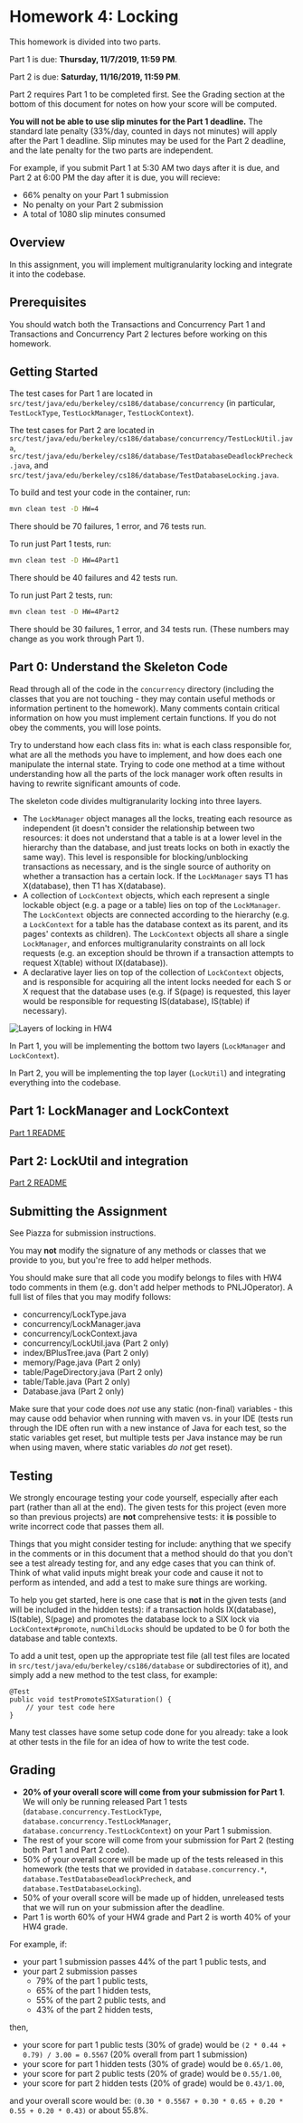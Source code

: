 # Homework 4: Locking

This homework is divided into two parts.

Part 1 is due: **Thursday, 11/7/2019, 11:59 PM**.

Part 2 is due: **Saturday, 11/16/2019, 11:59 PM**.

Part 2 requires Part 1 to be completed first. See the Grading section at the
bottom of this document for notes on how your score will be computed.

**You will not be able to use slip minutes for the Part 1 deadline.** The standard late penalty
(33%/day, counted in days not minutes) will apply after the Part 1 deadline. Slip minutes
may be used for the Part 2 deadline, and the late penalty for the two parts are independent.

For example, if you submit Part 1 at 5:30 AM two days after it is due,
and Part 2 at 6:00 PM the day after it is due, you will recieve:
- 66% penalty on your Part 1 submission
- No penalty on your Part 2 submission
- A total of 1080 slip minutes consumed

## Overview

In this assignment, you will implement multigranularity locking and integrate
it into the codebase.

## Prerequisites

You should watch both the Transactions and Concurrency Part 1 and Transactions
and Concurrency Part 2 lectures before working on this homework.

## Getting Started

The test cases for Part 1 are located in
`src/test/java/edu/berkeley/cs186/database/concurrency` (in particular,
`TestLockType`, `TestLockManager`, `TestLockContext`).

The test cases for Part 2 are located in
`src/test/java/edu/berkeley/cs186/database/concurrency/TestLockUtil.java`,
`src/test/java/edu/berkeley/cs186/database/TestDatabaseDeadlockPrecheck.java`, and
`src/test/java/edu/berkeley/cs186/database/TestDatabaseLocking.java`.

To build and test your code in the container, run:
```bash
mvn clean test -D HW=4
```

There should be 70 failures, 1 error, and 76 tests run.

To run just Part 1 tests, run:
```bash
mvn clean test -D HW=4Part1
```

There should be 40 failures and 42 tests run.

To run just Part 2 tests, run:
```bash
mvn clean test -D HW=4Part2
```

There should be 30 failures, 1 error, and 34 tests run. (These numbers may
change as you work through Part 1).

## Part 0: Understand the Skeleton Code

Read through all of the code in the `concurrency` directory (including the classes that you are not touching -
they may contain useful methods or information pertinent to the homework). Many comments contain
critical information on how you must implement certain functions. If you do not obey
the comments, you will lose points.

Try to understand how each class fits in: what is each class responsible for, what are
all the methods you have to implement, and how does each one manipulate the internal state.
Trying to code one method at a time without understanding how all the parts of the lock
manager work often results in having to rewrite significant amounts of code.

The skeleton code divides multigranularity locking into three layers.
- The `LockManager` object manages all the locks, treating each resource as independent
  (it doesn't consider the relationship between two resources: it does not understand that
  a table is at a lower level in the hierarchy than the database, and just treats locks on
  both in exactly the same way). This level is responsible for blocking/unblocking transactions
  as necessary, and is the single source of authority on whether a transaction has a certain lock. If
  the `LockManager` says T1 has X(database), then T1 has X(database).
- A collection of `LockContext` objects, which each represent a single lockable object
  (e.g. a page or a table) lies on top of the `LockManager`. The `LockContext` objects
  are connected according to the hierarchy (e.g. a `LockContext` for a table has the database
  context as its parent, and its pages' contexts as children). The `LockContext` objects
  all share a single `LockManager`, and enforces multigranularity constraints on all
  lock requests (e.g. an exception should be thrown if a transaction attempts to request
  X(table) without IX(database)).
- A declarative layer lies on top of the collection of `LockContext` objects, and is responsible
  for acquiring all the intent locks needed for each S or X request that the database uses
  (e.g. if S(page) is requested, this layer would be responsible for requesting IS(database), IS(table)
  if necessary).

![Layers of locking in HW4](images/hw4-layers.png?raw=true "Layers")

In Part 1, you will be implementing the bottom two layers (`LockManager` and `LockContext`).

In Part 2, you will be implementing the top layer (`LockUtil`) and integrating everything into the codebase.

## Part 1: LockManager and LockContext

[Part 1 README](hw4-part1-README.md)

## Part 2: LockUtil and integration

[Part 2 README](hw4-part2-README.md)

## Submitting the Assignment

See Piazza for submission instructions.

You may **not** modify the signature of any methods or classes that we
provide to you, but you're free to add helper methods.

You should make sure that all code you modify belongs to files with HW4 todo comments in them
(e.g. don't add helper methods to PNLJOperator). A full list of files that you may modify follows:

- concurrency/LockType.java
- concurrency/LockManager.java
- concurrency/LockContext.java
- concurrency/LockUtil.java (Part 2 only)
- index/BPlusTree.java (Part 2 only)
- memory/Page.java (Part 2 only)
- table/PageDirectory.java (Part 2 only)
- table/Table.java (Part 2 only)
- Database.java (Part 2 only)

Make sure that your code does *not* use any static (non-final) variables - this may cause odd behavior when
running with maven vs. in your IDE (tests run through the IDE often run with a new instance
of Java for each test, so the static variables get reset, but multiple tests per Java instance
may be run when using maven, where static variables *do not* get reset).

## Testing

We strongly encourage testing your code yourself, especially after each part (rather than all at the end). The given
tests for this project (even more so than previous projects) are **not** comprehensive tests: it **is** possible to write
incorrect code that passes them all.

Things that you might consider testing for include: anything that we specify in the comments or in this document that a method should do
that you don't see a test already testing for, and any edge cases that you can think of. Think of what valid inputs
might break your code and cause it not to perform as intended, and add a test to make sure things are working.

To help you get started, here is one case that is **not** in the given tests (and will be included in the hidden tests):
if a transaction holds IX(database), IS(table), S(page) and promotes the
database lock to a SIX lock via `LockContext#promote`, `numChildLocks` should
be updated to be 0 for both the database and table contexts.

To add a unit test, open up the appropriate test file (all test files are located in `src/test/java/edu/berkeley/cs186/database`
or subdirectories of it), and simply add a new method to the test class, for example:

```
@Test
public void testPromoteSIXSaturation() {
    // your test code here
}
```

Many test classes have some setup code done for you already: take a look at other tests in the file for an idea of how to write the test code.

## Grading
- **20% of your overall score will come from your submission for Part 1**. We will only be running released Part 1 tests (`database.concurrency.TestLockType`, `database.concurrency.TestLockManager`, `database.concurrency.TestLockContext`) on your Part 1 submission.
- The rest of your score will come from your submission for Part 2 (testing both Part 1 and Part 2 code).
- 50% of your overall score will be made up of the tests released in this homework (the tests that we provided
  in `database.concurrency.*`, `database.TestDatabaseDeadlockPrecheck`, and `database.TestDatabaseLocking`).
- 50% of your overall score will be made up of hidden, unreleased tests that we will run on your submission after the deadline.
- Part 1 is worth 60% of your HW4 grade and Part 2 is worth 40% of your HW4 grade.

For example, if:
- your part 1 submission passes 44% of the part 1 public tests, and
- your part 2 submission passes
    - 79% of the part 1 public tests,
    - 65% of the part 1 hidden tests,
    - 55% of the part 2 public tests, and
    - 43% of the part 2 hidden tests,

then,
- your score for part 1 public tests (30% of grade) would be
`(2 * 0.44 + 0.79) / 3.00 = 0.5567` (20% overall from part 1 submission)
- your score for part 1 hidden tests (30% of grade) would be `0.65/1.00`,
- your score for part 2 public tests (20% of grade) would be `0.55/1.00`,
- your score for part 2 hidden tests (20% of grade) would be `0.43/1.00`,

and your overall score would be:
`(0.30 * 0.5567 + 0.30 * 0.65 + 0.20 * 0.55 + 0.20 * 0.43)`
or about 55.8%.


